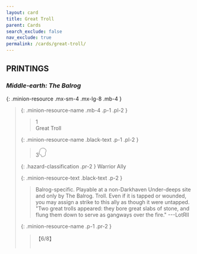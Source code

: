```yaml
---
layout: card
title: Great Troll
parent: Cards
search_exclude: false
nav_exclude: true
permalink: /cards/great-troll/
---
```


## PRINTINGS


### _Middle-earth: The Balrog_

{: .minion-resource .mx-sm-4 .mx-lg-8 .mb-4 }
> {: .minion-resource-name .mb-4 .p-1 .pl-2 }
> > <div class="hazard-mp">1</div>
> > <div class="card-name">Great Troll</div>
>
> {: .minion-resource-name .black-text .p-1 .pl-2 }
> > 3![](/assets/images/mind.svg)
>
> {: .hazard-classification .pr-2 }
> Warrior Ally
>
> {: .minion-resource-text .black-text .p-2 }
> > Balrog-specific. Playable at a non-Darkhaven Under-deeps site and only by The Balrog. Troll. Even if it is tapped or wounded, you may assign a strike to this ally as though it were untapped.  "Two great trolls appeared: they bore great slabs of stone, and flung them down to serve as gangways over the fire." ---LotRII 
> 
> {: .minion-resource-name .p-1 .pr-2 }
> > <div class="card-shield">【6/8】</div>
> > <div class="card-corruption-white">&nbsp;</div>
